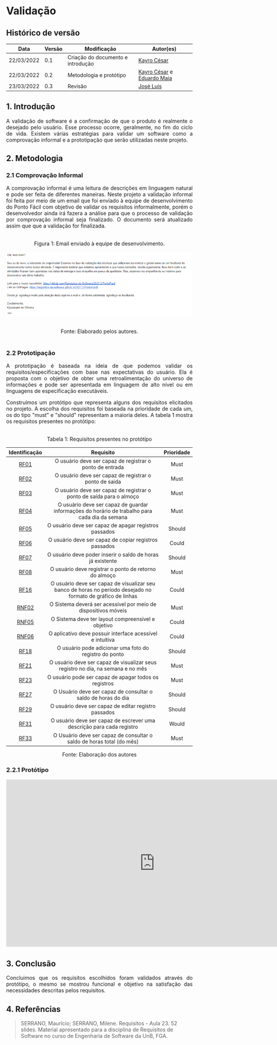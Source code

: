 # Validação

## Histórico de versão

|Data | Versão | Modificação | Autor(es)|
| -- | -- | -- | -- |
| 22/03/2022 |  0.1   | Criação do documento e introdução |  [Kayro César](https://github.com/kayrocesar) |
| 22/03/2022|  0.2  | Metodologia e protótipo | [Kayro César](https://github.com/kayrocesar) e [Eduardo Maia](https://github.com/eduardomr) |
| 23/03/2022 |  0.3   | Revisão |  [José Luís](https://github.com/joseluis-rt) |



## 1. Introdução

<p style="text-align: justify"> 
   A validação de software é a confirmação de que o produto é realmente o desejado pelo usuário. Esse processo ocorre, geralmente, no fim do ciclo de vida. Existem várias estratégias para validar um software como a comprovação informal e a prototipação que serão utilizadas neste projeto.
 </p>

## 2. Metodologia
### 2.1 Comprovação Informal
<p style="text-align: justify"> A comprovação informal é uma leitura de descrições em linguagem natural e pode ser feita de diferentes maneiras. Neste projeto a validação informal foi feita por meio de um email que foi enviado à equipe de desenvolvimento do Ponto Fácil com objetivo de validar os requisitos informalmente, porém o desenvolvedor ainda irá fazera a análise para que o processo de validação por comprovação informal seja finalizado. O documento será atualizado assim que que a validação for finalizada. </p>
<br>
<center>
<figcaption>Figura 1: Email enviado à equipe de desenvolvimento.</figcaption>
<p align = "center"><img src="https://raw.githubusercontent.com/Requisitos-de-Software/2021.2-PontoFacil/master/docs/assets/imagens/comprovacao_informal.png"></p><br>

<figcaption>Fonte: Elaborado pelos autores.</figcaption>

</center>

<br>

### 2.2 Prototipação
<p style="text-align: justify">A prototipação é baseada na ideia de que podemos validar os requisitos/especificações com base nas expectativas do usuário. Ela é proposta com o objetivo de obter uma retroalimentação do universo de informações e pode ser apresentada em linguagem de alto nível ou em linguagens de especificação executáveis. </p>

<p style="text-align: justify">
 Construímos um protótipo que representa alguns dos requisitos elicitados no projeto. A escolha dos requisitos foi baseada na prioridade de cada um, os do tipo "must" e "should" representam a maioria deles.
   A tabela 1 mostra os requisitos presentes no protótipo:
 </p>
 <br>

 <center>
<figcaption>Tabela 1: Requisitos presentes no protótipo </figcaption>
   
|Identificação | Requisito | Prioridade |
| :--: | :--: | :--: |
| [RF01](https://requisitos-de-software.github.io/2021.2-PontoFacil/elicitacao/priorizacao/moscow/)  | O usuário deve ser capaz de registrar o ponto de entrada | Must |
|[RF02](https://requisitos-de-software.github.io/2021.2-PontoFacil/elicitacao/priorizacao/moscow/)   | O usuário deve ser capaz de registrar o ponto de saída | Must |
| [RF03](https://requisitos-de-software.github.io/2021.2-PontoFacil/elicitacao/priorizacao/moscow/)  | O usuário deve ser capaz de registrar o ponto de saída para o almoço | Must |
| [RF04](https://requisitos-de-software.github.io/2021.2-PontoFacil/elicitacao/priorizacao/moscow/)  | O usuário deve ser capaz de guardar informações do horário de trabalho  para cada dia da semana | Must |
| [RF05](https://requisitos-de-software.github.io/2021.2-PontoFacil/elicitacao/priorizacao/moscow/)  | O usuário deve ser capaz de apagar registros passados | Should |
| [RF06](https://requisitos-de-software.github.io/2021.2-PontoFacil/elicitacao/priorizacao/moscow/)  | O usuário deve ser capaz de copiar registros passados | Could |
| [RF07](https://requisitos-de-software.github.io/2021.2-PontoFacil/elicitacao/priorizacao/moscow/)  | O usuário deve poder inserir o saldo de horas já existente | Should |
| [RF08](https://requisitos-de-software.github.io/2021.2-PontoFacil/elicitacao/priorizacao/moscow/)  | O usuário deve registrar o ponto de retorno do almoço | Must |
| [RF16](https://requisitos-de-software.github.io/2021.2-PontoFacil/elicitacao/priorizacao/moscow/)  | O usuário deve ser capaz de visualizar seu banco de horas no período desejado no formato de gráfico de linhas | Could |
| [RNF02](https://requisitos-de-software.github.io/2021.2-PontoFacil/elicitacao/priorizacao/moscow/)  | O Sistema deverá ser acessível por meio de dispositivos móveis | Must |
| [RNF05](https://requisitos-de-software.github.io/2021.2-PontoFacil/elicitacao/priorizacao/moscow/)   |O Sistema deve ter layout compreensível e objetivo | Could |
| [RNF06](https://requisitos-de-software.github.io/2021.2-PontoFacil/elicitacao/priorizacao/moscow/)  | O aplicativo deve possuir interface acessível e intuitiva | Could |
| [RF18](https://requisitos-de-software.github.io/2021.2-PontoFacil/elicitacao/priorizacao/moscow/)  | O usuário pode adicionar uma foto do registro do ponto | Should |
| [RF21](https://requisitos-de-software.github.io/2021.2-PontoFacil/elicitacao/priorizacao/moscow/)  | O usuário deve ser capaz de visualizar seus registro no dia, na semana e no mês | Must |
| [RF23](https://requisitos-de-software.github.io/2021.2-PontoFacil/elicitacao/priorizacao/moscow/)  | O usuário pode ser capaz de apagar todos os registros |  Must |
| [RF27](https://requisitos-de-software.github.io/2021.2-PontoFacil/elicitacao/priorizacao/moscow/)  | O Usuário deve ser capaz de consultar o saldo de horas do dia |  Should |
| [RF29](https://requisitos-de-software.github.io/2021.2-PontoFacil/elicitacao/priorizacao/moscow/)  | O usuário deve ser capaz de editar registro passados |  Should |
| [RF31](https://requisitos-de-software.github.io/2021.2-PontoFacil/elicitacao/priorizacao/moscow/)  | O usuário deve ser capaz de escrever uma descrição para cada registro |  Would |
| [RF33](https://requisitos-de-software.github.io/2021.2-PontoFacil/elicitacao/priorizacao/moscow/)  | O Usuário deve ser capaz de consultar o saldo de horas total (do mês) |  Must |


<figcaption>Fonte: Elaboração dos autores </figcaption>
</center>

### 2.2.1 Protótipo


<iframe style="border: 1px solid rgba(0, 0, 0, 0.1);" width="800" height="450" src="https://www.figma.com/embed?embed_host=share&url=https%3A%2F%2Fwww.figma.com%2Fproto%2FSW8QdAxkEQd84Y7IHtT2CH%2FRequisitos%3Fnode-id%3D2%253A6%26scaling%3Dscale-down%26page-id%3D0%253A1%26starting-point-node-id%3D2%253A6" allowfullscreen></iframe>


## 3. Conclusão

<p style="text-align: justify">
  Concluimos que os requisitos escolhidos foram validados através do protótipo, o mesmo se mostrou funcional e objetivo na satisfação das necessidades descritas pelos requisitos.
 </p>


## 4. Referências

> SERRANO, Maurício; SERRANO, Milene. Requisitos - Aula 23. 52 slides. Material apresentado para a disciplina de Requisitos de Software no curso de Engenharia de Software da UnB, FGA.

